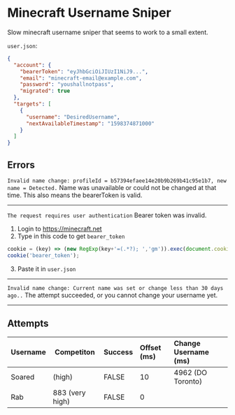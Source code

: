 # Minecraft Username Sniper
Slow minecraft username sniper that seems to work to a small extent.

`user.json`:
```json
{
  "account": {
    "bearerToken": "eyJhbGciOiJIUzI1NiJ9...",
    "email": "minecraft-email@example.com",
    "password": "youshallnotpass",
    "migrated": true
  },
  "targets": [
    {
      "username": "DesiredUsername",
      "nextAvailableTimestamp": "1598374871000"
    }
  ]
}
```

## Errors

`Invalid name change: profileId = b57394efaee14e20b9b269b41c95e1b7, new name = Detected.`
Name was unavailable or could not be changed at that time. This also means the bearerToken is valid.

---

`The request requires user authentication`
Bearer token was invalid.

1) Login to https://minecraft.net
2) Type in this code to get `bearer_token`
```js
cookie = (key) => (new RegExp(key+'=(.*?); ','gm')).exec(document.cookie+'; ')[1];
cookie('bearer_token');
```
3) Paste it in `user.json`

---

`Invalid name change: Current name was set or change less than 30 days ago..`
The attempt succeeded, or you cannot change your username yet.

---

## Attempts
Username  | Competiton      | Success   | Offset (ms) | Change Username (ms)
:---------|-----------------|:----------|:------------|:--------------------
Soared    | (high)          | FALSE     | 10          | 4962 (DO Toronto)
Rab       | 883 (very high) | FALSE     | 0           |